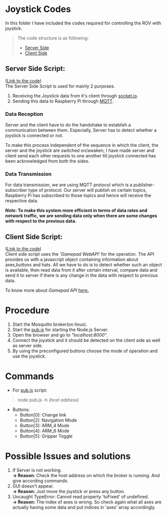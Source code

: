 # Joystick Codes
In this folder I have included the codes required for controlling the ROV with joystick. 

>The code structure is as  following:
> * [Server Side](#server)
> * [Client Side](#client)

## <a id='server'></a>Server Side Script:  
([Link to the code](https://github.com/mrgk21/ROV2019/blob/PID%2BIK/Navigation/MQTT-demo/pub.js))  
The Server Side Script is used for mainly 2 purposes.  
1. Receiving the Joystick data from it's client through [socket.io](https://socket.io/).
2. Sending this data to Raspberry Pi through [MQTT](http://mqtt.org/).

### **Data Reception**
Server and the client have to do the handshake to establish a communication between them. Especially, Server has to detect whether a joystick is connected or not.  

To make this process independent of the sequence in which the client, the server and the joystick are switched on/awaken, I have made server and client send each other requests to one another till joystick connected has been acknowledged from both the sides.

### **Data Transmission**
For data transmission, we are using MQTT protocol which is a publisher-subscriber type of protocol. Our server will publish on certain topics, Raspberry Pi has subscribed to those topics and hence will receive the respective data. 

***Note:* To make this system more efficient in terms of data rates and network traffic, we are sending data only when there are some changes with respect to the previous data.**

## <a id='client'></a>Client Side Script:
([Link to the code](https://github.com/mrgk21/ROV2019/blob/PID%2BIK/Navigation/MQTT-demo/Client/main.js))  
Client side script uses the *'Gamepad WebAPI'* for the operation. The API provides us with a javascript object containing information about axes,buttons and hats. All we have to do is to detect whether such an object is available, then read data from it after certain interval, compare data and send it to server if there is any change in the data with respect to previous data.

To know more about *Gamepad API* [here.](https://developer.mozilla.org/en-US/docs/Web/API/Gamepad_API)

# Procedure
1. Start the Mosquitto broker(on linux).
2. Start the [pub.js](https://github.com/mrgk21/ROV2019/blob/PID%2BIK/Navigation/MQTT-demo/pub.js) for starting the Node.js Server. 
3. Open the browser and go to *"localhost:8000"*.
4. Connect the joystick and it should be detected on the client side as well as server side.
5. By using the preconfigured buttons choose the mode of operation and use the joystick.


# Commands
* For [pub.js](https://github.com/mrgk21/ROV2019/blob/PID%2BIK/Navigation/MQTT-demo/pub.js) script: 
> node pub.js -h *(host address)*

* Buttons:
    * Button[0]: Change link
    * Button[2]: Navigation Mode
    * Button[3]: ARM_4 Mode
    * Button[4]: ARM_6 Mode
    * Button[5]: Gripper Toggle
 
# Possible Issues and solutions
1. If Server is not working.  
**-> Reason:** Check the host address on which the broker is running. And give according commands.
1. GUI doesn't appear.  
**-> Reason:** Just move the joystick or press any button.
1. Uncaught TypeError: Cannot read property 'toFixed' of undefined.  
**-> Reason:** The index of axes is wrong. So check again what all axes are actually having some data and put indices in 'axes' array accordingly.

